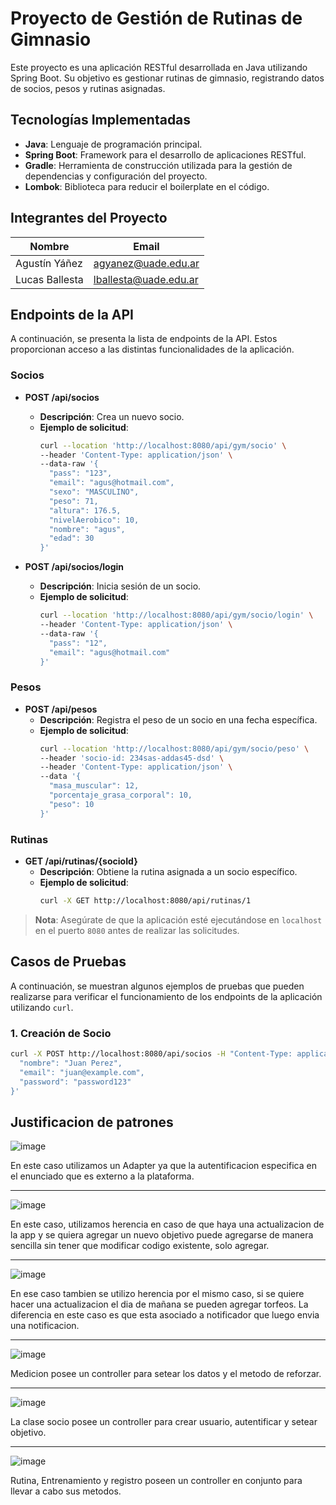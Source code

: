 # Proyecto de Gestión de Rutinas de Gimnasio

Este proyecto es una aplicación RESTful desarrollada en Java utilizando Spring Boot. Su objetivo es gestionar rutinas de gimnasio, registrando datos de socios, pesos y rutinas asignadas.

## Tecnologías Implementadas

- **Java**: Lenguaje de programación principal.
- **Spring Boot**: Framework para el desarrollo de aplicaciones RESTful.
- **Gradle**: Herramienta de construcción utilizada para la gestión de dependencias y configuración del proyecto.
- **Lombok**: Biblioteca para reducir el boilerplate en el código.

## Integrantes del Proyecto

| Nombre           | Email                   |
|------------------|-------------------------|
| Agustín Yáñez    | agyanez@uade.edu.ar     |
| Lucas Ballesta   | lballesta@uade.edu.ar   |

## Endpoints de la API

A continuación, se presenta la lista de endpoints de la API. Estos proporcionan acceso a las distintas funcionalidades de la aplicación.

### Socios

- **POST /api/socios**
  - **Descripción**: Crea un nuevo socio.
  - **Ejemplo de solicitud**:
    ```bash
    curl --location 'http://localhost:8080/api/gym/socio' \
    --header 'Content-Type: application/json' \
    --data-raw '{
      "pass": "123",
      "email": "agus@hotmail.com",
      "sexo": "MASCULINO",
      "peso": 71,
      "altura": 176.5,
      "nivelAerobico": 10,
      "nombre": "agus",
      "edad": 30
    }'
    ```

- **POST /api/socios/login**
  - **Descripción**: Inicia sesión de un socio.
  - **Ejemplo de solicitud**:
    ```bash
    curl --location 'http://localhost:8080/api/gym/socio/login' \
    --header 'Content-Type: application/json' \
    --data-raw '{
      "pass": "12",
      "email": "agus@hotmail.com"
    }'
    ```

### Pesos

- **POST /api/pesos**
  - **Descripción**: Registra el peso de un socio en una fecha específica.
  - **Ejemplo de solicitud**:
    ```bash
    curl --location 'http://localhost:8080/api/gym/socio/peso' \
    --header 'socio-id: 234sas-addas45-dsd' \
    --header 'Content-Type: application/json' \
    --data '{
      "masa_muscular": 12,
      "porcentaje_grasa_corporal": 10,
      "peso": 10
    }'
    ```

### Rutinas

- **GET /api/rutinas/{socioId}**
  - **Descripción**: Obtiene la rutina asignada a un socio específico.
  - **Ejemplo de solicitud**:
    ```bash
    curl -X GET http://localhost:8080/api/rutinas/1
    ```

> **Nota**: Asegúrate de que la aplicación esté ejecutándose en `localhost` en el puerto `8080` antes de realizar las solicitudes.

## Casos de Pruebas

A continuación, se muestran algunos ejemplos de pruebas que pueden realizarse para verificar el funcionamiento de los endpoints de la aplicación utilizando `curl`.

### 1. Creación de Socio

```bash
curl -X POST http://localhost:8080/api/socios -H "Content-Type: application/json" -d '{
  "nombre": "Juan Perez",
  "email": "juan@example.com",
  "password": "password123"
}'
```


## Justificacion de patrones

![image](https://github.com/user-attachments/assets/4d679cec-b4df-486b-8ae5-bb7f9680931b)

En este caso utilizamos un Adapter ya que la autentificacion especifica en el enunciado que es externo a la plataforma.

-----------------------------------------------------------------------------------------

![image](https://github.com/user-attachments/assets/0cd5bf5f-2861-4bfc-99cd-17752f11417f)

En este caso, utilizamos herencia en caso de que haya una actualizacion de la app y se quiera agregar un nuevo objetivo puede agregarse de manera sencilla sin tener que modificar codigo existente, solo agregar.

-----------------------------------------------------------------------------------------

![image](https://github.com/user-attachments/assets/2f1da863-e699-41a4-a25b-a3398fa94715)

En ese caso tambien se utilizo herencia por el mismo caso, si se quiere hacer una actualizacion el dia de mañana se pueden agregar torfeos. La diferencia en este caso es que esta asociado a notificador que luego envia una notificacion.

-----------------------------------------------------------------------------------------

![image](https://github.com/user-attachments/assets/02c3f77a-7935-40fa-bd2d-4c9aad9652ec)

Medicion posee un controller para setear los datos y el metodo de reforzar. 

-----------------------------------------------------------------------------------------

![image](https://github.com/user-attachments/assets/4af936a7-8dc3-4e10-a0a2-ff78077aa78b)

La clase socio posee un controller para crear usuario, autentificar y setear objetivo.

-----------------------------------------------------------------------------------------

![image](https://github.com/user-attachments/assets/a4c324d6-08d8-4499-bbdf-d9fe6f289f69)

Rutina, Entrenamiento y registro poseen un controller en conjunto para llevar a cabo sus metodos. 





